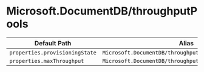 # Microsoft.DocumentDB/throughputPools

| Default Path | Alias |
|---|---|
| `properties.provisioningState` | `Microsoft.DocumentDB/throughputPools/provisioningState` |
| `properties.maxThroughput` | `Microsoft.DocumentDB/throughputPools/maxThroughput` |


